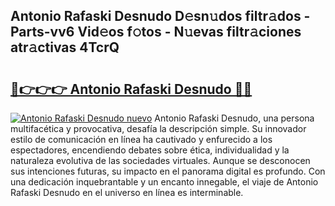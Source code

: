 ## Antonio Rafaski Desnudo D𝚎sn𝚞dos filtr𝚊dos - Parts-vv6 Vid𝚎os f𝚘tos - N𝚞evas filtr𝚊ciones atr𝚊ctivas 4TcrQ

# <h2><a href="http://mb3ymh.tromn.icu/?c=Antonio+Rafaski+Desnudo">🔗👉👉👉 Antonio Rafaski Desnudo 🔗🔗</a></h2>

[![Antonio Rafaski Desnudo nuevo](https://i.imgur.com/pEAQMta.gif)](http://mb3ymh.tromn.icu/?c=Antonio+Rafaski+Desnudo)
Antonio Rafaski Desnudo, una persona multifacética y provocativa, desafía la descripción simple. Su innovador estilo de comunicación en línea ha cautivado y enfurecido a los espectadores, encendiendo debates sobre ética, individualidad y la naturaleza evolutiva de las sociedades virtuales. Aunque se desconocen sus intenciones futuras, su impacto en el panorama digital es profundo. Con una dedicación inquebrantable y un encanto innegable, el viaje de Antonio Rafaski Desnudo en el universo en línea es interminable.
